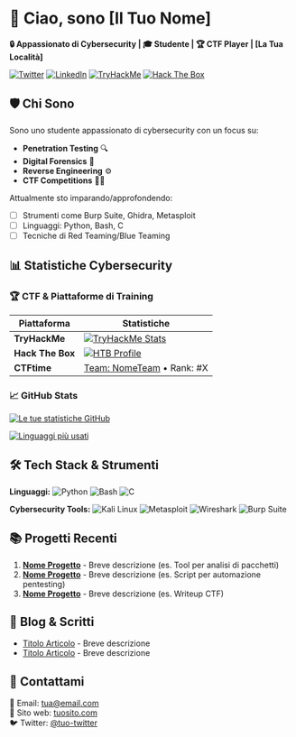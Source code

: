 # 👋 Ciao, sono [Il Tuo Nome] 

**🔒 Appassionato di Cybersecurity | 🎓 Studente | 🏆 CTF Player | [La Tua Località]**

[![Twitter](https://img.shields.io/badge/-Twitter-1DA1F2?logo=twitter&logoColor=white)](https://twitter.com/tuo-profilo)
[![LinkedIn](https://img.shields.io/badge/-LinkedIn-0A66C2?logo=linkedin&logoColor=white)](https://linkedin.com/in/tuo-profilo)
[![TryHackMe](https://img.shields.io/badge/-TryHackMe-212C42?logo=tryhackme&logoColor=white)](https://tryhackme.com/p/tuo-profilo)
[![Hack The Box](https://img.shields.io/badge/-Hack%20The%20Box-9FEF00?logo=hackthebox&logoColor=black)](https://app.hackthebox.com/profile/tuo-profilo)

## 🛡️ Chi Sono

Sono uno studente appassionato di cybersecurity con un focus su:
- **Penetration Testing** 🔍
- **Digital Forensics** 📱
- **Reverse Engineering** ⚙️
- **CTF Competitions** 🏴‍☠️

Attualmente sto imparando/approfondendo:
- [ ] Strumenti come Burp Suite, Ghidra, Metasploit
- [ ] Linguaggi: Python, Bash, C
- [ ] Tecniche di Red Teaming/Blue Teaming

## 📊 Statistiche Cybersecurity

### 🏆 CTF & Piattaforme di Training

<!-- Sostituisci con i tuoi dati reali -->
| Piattaforma       | Statistiche |
|-------------------|-------------|
| **TryHackMe**     | [![TryHackMe Stats](https://tryhackme-badges.s3.amazonaws.com/tuo-profilo.png)](https://tryhackme.com/p/tuo-profilo) |
| **Hack The Box**  | [![HTB Profile](https://www.hackthebox.com/badge/image/tuo-id)](https://app.hackthebox.com/profile/tuo-id) |
| **CTFtime**      | [Team: NomeTeam](https://ctftime.org/team/tuo-id) • Rank: #X |

### 📈 GitHub Stats

[![Le tue statistiche GitHub](https://github-readme-stats.vercel.app/api?username=tuousername&show_icons=true&theme=dark&hide_border=true&include_all_commits=true)](https://github.com/tuousername)

[![Linguaggi più usati](https://github-readme-stats.vercel.app/api/top-langs/?username=tuousername&layout=compact&theme=dark&hide_border=true)](https://github.com/tuousername)

## 🛠️ Tech Stack & Strumenti

**Linguaggi:**
![Python](https://img.shields.io/badge/-Python-3776AB?logo=python&logoColor=white)
![Bash](https://img.shields.io/badge/-Bash-4EAA25?logo=gnu-bash&logoColor=white)
![C](https://img.shields.io/badge/-C-A8B9CC?logo=c&logoColor=black)

**Cybersecurity Tools:**
![Kali Linux](https://img.shields.io/badge/-Kali_Linux-557C94?logo=kali-linux&logoColor=white)
![Metasploit](https://img.shields.io/badge/-Metasploit-EA2D2D?logo=metasploit&logoColor=white)
![Wireshark](https://img.shields.io/badge/-Wireshark-1679A7?logo=wireshark&logoColor=white)
![Burp Suite](https://img.shields.io/badge/-Burp_Suite-000000?logo=burp-suite&logoColor=white)

## 📚 Progetti Recenti

1. **[Nome Progetto](link-repo)** - Breve descrizione (es. Tool per analisi di pacchetti)
2. **[Nome Progetto](link-repo)** - Breve descrizione (es. Script per automazione pentesting)
3. **[Nome Progetto](link-repo)** - Breve descrizione (es. Writeup CTF)

## 📝 Blog & Scritti

- [Titolo Articolo](link) - Breve descrizione
- [Titolo Articolo](link) - Breve descrizione

## 💬 Contattami

📧 Email: tua@email.com  
🔗 Sito web: [tuosito.com](https://tuosito.com)  
🐦 Twitter: [@tuo-twitter](https://twitter.com/tuo-twitter)
